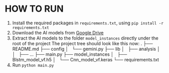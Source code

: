 # HOW TO RUN

1. Install the required packages in `requirements.txt`, using `pip install -r requirements.txt`
2. Download the AI models from [Google Drive](https://drive.google.com/drive/folders/1mWHrCmWuCyjJ9Dat3zD2FutL4G3UG9-6?usp=sharing)
3. Extract the AI models to the folder `model_instances` directly under the root of the project
The project tree should look like this now:
.
├── README.md
├── config
│   └── gemini.py
├── lib
│   ├── analysis
│   │   ├── ...
├── main.py
├── model_instances
│   ├── Blstm_model_vf.h5
│   └── Cnn_model_vf.keras
└── requirements.txt
4. Run `python main.py`
